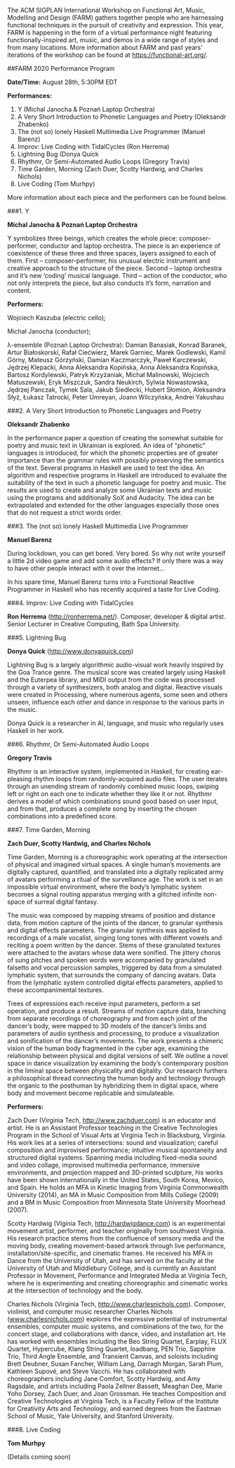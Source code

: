 The ACM SIGPLAN International Workshop on Functional Art, Music, Modelling and Design (FARM) gathers together people who are harnessing functional techniques in the pursuit of creativity and expression. This year, FARM is happening in the form of a virtual performance night featuring functionally-inspired art, music, and demos in a wide range of styles and from many locations. More information about FARM and past years' iterations of the workshop can be found at https://functional-art.org/.

##FARM 2020 Performance Program

**Date/Time:** August 28th, 5:30PM EDT

**Performances:**

1. Y (Michal Janocha & Poznań Laptop Orchestra)
2. A Very Short Introduction to Phonetic Languages and Poetry (Oleksandr Zhabenko)
3. The (not so) lonely Haskell Multimedia Live Programmer (Manuel Barenz)
4. Improv: Live Coding with TidalCycles (Ron Herrema)
5. Lightning Bug (Donya Quick
6. Rhythmr, Or Semi-Automated Audio Loops (Gregory Travis)
7. Time Garden, Morning (Zach Duer, Scotty Hardwig, and Charles Nichols)
8. Live Coding (Tom Murhpy)

More information about each piece and the performers can be found below.

###1. Y 

**Michal Janocha & Poznań Laptop Orchestra**

Y symbolizes three beings, which creates the whole piece: composer-performer, conductor and laptop orchestra. The piece is an experience of coexistence of these three and three spaces, layers assigned to each of them. First – composer-performer, his unusual electric instrument and creative approach to the structure of the piece. Second – laptop orchestra and it’s new ‘coding’ musical language. Third – action of the conductor, who not only interprets the piece, but also conducts it’s form, narration and content.

**Performers:**

Wojciech Kaszuba (electric cello);

Michał Janocha (conductor);

λ-ensemble (Poznań Laptop Orchestra):
Damian Banasiak, Konrad Baranek, Artur Białoskorski, Rafał Ciećwierz, Marek Garniec, Marek Godlewski, Kamil Górny, Mateusz Górzyński, Damian Kaczmarczyk,  Paweł Karczewski, Jędrzej Klepacki, Anna Aleksandra Kopińska, Anna Aleksandra Kopińska, Bartosz Kordylewski, Patryk Krzyżaniak, Michał Malinowski, Wojciech Matuszewski, Eryk Miszczuk, Sandra Neukirch, Sylwia Nowastowska, Jędrzej Panczak, Tymek Sala, Jakub Siedlecki, Hubert Słomion, Aleksandra Słyż, Łukasz Tatrocki, Peter Umreyan, Joann Wilczyńska, Andrei Yakushau

###2. A Very Short Introduction to Phonetic Languages and Poetry 

**Oleksandr Zhabenko**

In the performance paper a question of creating the somewhat suitable for poetry and music text in Ukrainian is explored. An idea of "phonetic" 
languages is introduced, for which the phonetic properties are of greater importance than the grammar rules with possibly preserving the semantics of the text. 
Several programs in Haskell are used to test the idea. An algorithm and respective programs in Haskell are introduced to evaluate the suitability of the text 
in such a phonetic language for poetry and music. The results are used to create and analyze some Ukrainian texts and music using the programs and additionally 
SoX and Audacity. The idea can be extrapolated and extended for the other languages especially those ones that do not request a strict words order.

###3. The (not so) lonely Haskell Multimedia Live Programmer

**Manuel Barenz**

During lockdown, you can get bored. Very bored. So why not
write yourself a little 2d video game and add some audio effects? If
only there was a way to have other people interact with it over the
internet...

In his spare time, Manuel Barenz turns into a Functional Reactive Programmer in
Haskell who has recently acquired a taste for Live Coding.

###4. Improv: Live Coding with TidalCycles

**Ron Herrema**  (http://ronherrema.net/). Composer, developer & digital artist. Senior Lecturer in Creative Computing, Bath Spa University.



###5. Lightning Bug 

**Donya Quick** (http://www.donyaquick.com)

Lightning Bug is a largely algorithmic audio-visual work heavily inspired by the Goa Trance genre. The musical score was created largely using Haskell and the Euterpea library, and MIDI output from the code was processed through a variety of synthesizers, both analog and digital. Reactive visuals were created in Processing, where numerous agents, some seen and others unseen, influence each other and dance in response to the various parts in the music.  

Donya Quick is a researcher in AI, language, and music who regularly uses Haskell in her work.  

###6. Rhythmr, Or Semi-Automated Audio Loops

**Gregory Travis**

Rhythmr is an interactive system, implemented in Haskell, for creating ear-pleasing rhythm loops from randomly-acquired audio files. The user iterates through an unending stream of randomly combined music loops, swiping left or right on each one to indicate whether they like it or not. Rhythmr derives a model of which combinations sound good based on user input, and from that, produces a complete song by inserting the chosen combinations into a predefined score.

###7. Time Garden, Morning 

**Zach Duer, Scotty Hardwig, and Charles Nichols**

Time Garden, Morning is a choreographic work operating at the intersection of physical and imagined virtual spaces. A single human’s movements are digitally captured, quantified, and translated into a digitally replicated army of avatars performing a ritual of the surveillance age. The work is set in an impossible virtual environment, where the body’s lymphatic system becomes a signal routing apparatus merging with a glitched infinite non-space of surreal digital fantasy.

The music was composed by mapping streams of position and distance data, from motion capture of the joints of the dancer, to granular synthesis and digital effects parameters. The granular synthesis was applied to recordings of a male vocalist, singing long tones with different vowels and reciting a poem written by the dancer. Stems of these granulated textures were attached to the avatars whose data were sonified. The jittery chorus of sung pitches and spoken words were accompanied by granulated falsetto and vocal percussion samples, triggered by data from a simulated lymphatic system, that surrounds the company of dancing avatars. Data from the lymphatic system controlled digital effects parameters, applied to these accompanimental textures.

Trees of expressions each receive input parameters, perform a set operation, and produce a result. Streams of motion capture data, branching from separate recordings of choreography and from each joint of the dancer’s body, were mapped to 3D models of the dancer’s limbs and parameters of audio synthesis and processing, to produce a visualization and sonification of the dancer’s movements. The work presents a chimeric vision of the human body fragmented in the cyber age, examining the relationship between physical and digital versions of self. We outline a novel space in dance visualization by examining the body’s contemporary position in the liminal space between physicality and digitality. Our research furthers a philosophical thread connecting the human body and technology through the organic to the posthuman by hybridizing them in digital space, where body and movement become replicable and simulateable.

**Performers:**

Zach Duer (Virginia Tech, http://www.zachduer.com) is an educator and artist.  He is an Assistant Professor teaching in the Creative Technologies Program in the School of Visual Arts at Virginia Tech in Blacksburg, Virginia.  His work lies at a series of intersections: sound and visualization; careful composition and improvised performance; intuitive musical spontaneity and structured digital systems.  Spanning media including fixed-media sound and video collage, improvised multimedia performance, immersive environments, and projection mapped and 3D-printed sculpture, his works have been shown internationally in the United States, South Korea, Mexico, and Spain.  He holds an MFA in Kinetic Imaging from Virginia Commonwealth University (2014), an MA in Music Composition from Mills College (2009) and a BM in Music Composition from Minnesota State University Moorhead (2007).

Scotty Hardwig (Viginia Tech, http://hardwigdance.com) is an experimental movement artist, performer, and teacher originally from southwest Virginia. His research practice stems from the confluence of sensory media and the moving body, creating movement-based artwork through live performance, installation/site-specific, and cinematic frames. He received his MFA in Dance from the University of Utah, and has served on the faculty at the University of Utah and Middlebury College, and is currently an Assistant Professor in Movement, Performance and Integrated Media at Virginia Tech, where he is experimenting and creating choreographic and cinematic works at the intersection of technology and the body.

Charles Nichols (Virginia Tech, http://www.charlesnichols.com). 
Composer, violinist, and computer music researcher Charles Nichols (www.charlesnichols.com) explores the expressive potential of instrumental ensembles, computer music systems, and combinations of the two, for the concert stage, and collaborations with dance, video, and installation art.  He has worked with ensembles including the Beo String Quartet, Earplay, FLUX Quartet, Hypercube, Klang String Quartet, loadbang, PEN Trio, Sapphire Trio, Third Angle Ensemble, and Transient Canvas, and soloists including Brett Deubner, Susan Fancher, William Lang, Darragh Morgan, Sarah Plum, Kathleen Supové, and Steve Vacchi.  He has collaborated with choreographers including Jane Comfort, Scotty Hardwig, and Amy Ragsdale, and artists including Paola Zellner Bassett, Meaghan Dee, Marie Yoho Dorsey, Zach Duer, and Joan Grossman.  He teaches Composition and Creative Technologies at Virginia Tech, is a Faculty Fellow of the Institute for Creativity Arts and Technology, and earned degrees from the Eastman School of Music, Yale University, and Stanford University.

###8. Live Coding 

**Tom Murhpy**

(Details coming soon)
